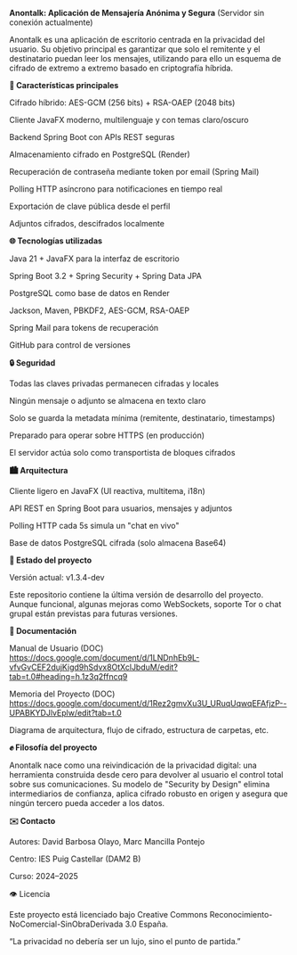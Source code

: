**Anontalk: Aplicación de Mensajería Anónima y Segura** (Servidor sin conexión actualmente)

Anontalk es una aplicación de escritorio centrada en la privacidad del usuario. Su objetivo principal es garantizar que solo el remitente y el destinatario puedan leer los mensajes, utilizando para ello un esquema de cifrado de extremo a extremo basado en criptografía híbrida.

**🚀 Características principales**

Cifrado híbrido: AES-GCM (256 bits) + RSA-OAEP (2048 bits)

Cliente JavaFX moderno, multilenguaje y con temas claro/oscuro

Backend Spring Boot con APIs REST seguras

Almacenamiento cifrado en PostgreSQL (Render)

Recuperación de contraseña mediante token por email (Spring Mail)

Polling HTTP asíncrono para notificaciones en tiempo real

Exportación de clave pública desde el perfil

Adjuntos cifrados, descifrados localmente

**🌐 Tecnologías utilizadas**

Java 21 + JavaFX para la interfaz de escritorio

Spring Boot 3.2 + Spring Security + Spring Data JPA

PostgreSQL como base de datos en Render

Jackson, Maven, PBKDF2, AES-GCM, RSA-OAEP

Spring Mail para tokens de recuperación

GitHub para control de versiones

**🔒 Seguridad**

Todas las claves privadas permanecen cifradas y locales

Ningún mensaje o adjunto se almacena en texto claro

Solo se guarda la metadata mínima (remitente, destinatario, timestamps)

Preparado para operar sobre HTTPS (en producción)

El servidor actúa solo como transportista de bloques cifrados

**🏙️ Arquitectura**

Cliente ligero en JavaFX (UI reactiva, multitema, i18n)

API REST en Spring Boot para usuarios, mensajes y adjuntos

Polling HTTP cada 5s simula un "chat en vivo"

Base de datos PostgreSQL cifrada (solo almacena Base64)

**📆 Estado del proyecto**

Versión actual: v1.3.4-dev

Este repositorio contiene la última versión de desarrollo del proyecto. Aunque funcional, algunas mejoras como WebSockets, soporte Tor o chat grupal están previstas para futuras versiones.


**📖 Documentación**

Manual de Usuario (DOC)
https://docs.google.com/document/d/1LNDnhEb9L-vfvGvCEF2dujKigd9hSdvx8OtXclJbduM/edit?tab=t.0#heading=h.1z3q2ffncq9

Memoria del Proyecto (DOC)
https://docs.google.com/document/d/1Rez2gmvXu3U_URuqUqwqEFAfjzP--UPABKYDJlvEplw/edit?tab=t.0

Diagrama de arquitectura, flujo de cifrado, estructura de carpetas, etc.


**✊ Filosofía del proyecto**

Anontalk nace como una reivindicación de la privacidad digital: una herramienta construida desde cero para devolver al usuario el control total sobre sus comunicaciones. Su modelo de "Security by Design" elimina intermediarios de confianza, aplica cifrado robusto en origen y asegura que ningún tercero pueda acceder a los datos.

**✉️ Contacto**

Autores: David Barbosa Olayo, Marc Mancilla Pontejo

Centro: IES Puig Castellar (DAM2 B)

Curso: 2024–2025

👁️ Licencia

Este proyecto está licenciado bajo Creative Commons Reconocimiento-NoComercial-SinObraDerivada 3.0 España.

“La privacidad no debería ser un lujo, sino el punto de partida.”

